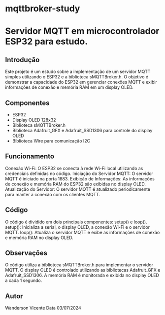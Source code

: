 # mqttbroker-study
# Servidor MQTT em microcontrolador ESP32 para estudo.

## Introdução
Este projeto é um estudo sobre a implementação de um servidor MQTT simples utilizando o ESP32 e a biblioteca sMQTTBroker.h. O objetivo é demonstrar a capacidade do ESP32 em gerenciar conexões MQTT e exibir informações de conexão e memória RAM em um display OLED.

## Componentes
* ESP32
* Display OLED 128x32
* Biblioteca sMQTTBroker.h
* Biblioteca Adafruit_GFX e Adafruit_SSD1306 para controle do display OLED
* Biblioteca Wire para comunicação I2C

## Funcionamento
Conexão Wi-Fi: O ESP32 se conecta à rede Wi-Fi local utilizando as credenciais definidas no código.
Iniciação do Servidor MQTT: O servidor MQTT é iniciado na porta 1883.
Exibição de Informações: As informações de conexão e memória RAM do ESP32 são exibidas no display OLED.
Atualização do Servidor: O servidor MQTT é atualizado periodicamente para manter a conexão com os clientes MQTT.

## Código
O código é dividido em dois principais componentes: setup() e loop().
setup(): Inicializa a serial, o display OLED, a conexão Wi-Fi e o servidor MQTT.
loop(): Atualiza o servidor MQTT e exibe as informações de conexão e memória RAM no display OLED.

## Observações
O código utiliza a biblioteca sMQTTBroker.h para implementar o servidor MQTT.
O display OLED é controlado utilizando as bibliotecas Adafruit_GFX e Adafruit_SSD1306.
A memória RAM é monitorada e exibida no display OLED a cada 1 segundo.

## Autor
Wanderson Vicente
Data
03/07/2024
